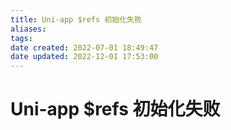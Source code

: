 ```yaml
---
title: Uni-app $refs 初始化失败
aliases: 
tags: 
date created: 2022-07-01 18:49:47
date updated: 2022-12-01 17:53:00
---
```


# Uni-app $refs 初始化失败
